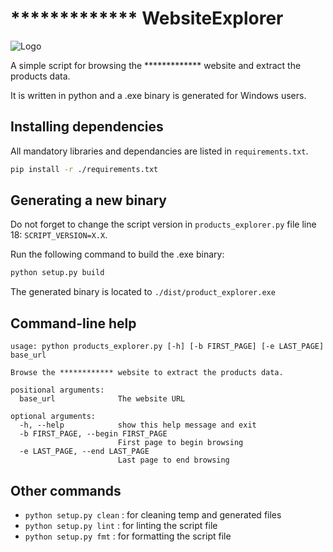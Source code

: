 # ************* WebsiteExplorer
![Logo](app.ico)

A simple script for browsing the ************* website and extract the products data.

It is written in python and a .exe binary is generated for Windows users.

## Installing dependencies
All mandatory libraries and dependancies are listed in `requirements.txt`.
```bash
pip install -r ./requirements.txt
```

## Generating a new binary
Do not forget to change the script version in `products_explorer.py` file line 18: `SCRIPT_VERSION=X.X`.

Run the following command to build the .exe binary:
```bash
python setup.py build
```
The generated binary is located to `./dist/product_explorer.exe`

## Command-line help
```
usage: python products_explorer.py [-h] [-b FIRST_PAGE] [-e LAST_PAGE] base_url

Browse the ************ website to extract the products data.

positional arguments:
  base_url              The website URL

optional arguments:
  -h, --help            show this help message and exit
  -b FIRST_PAGE, --begin FIRST_PAGE
                        First page to begin browsing
  -e LAST_PAGE, --end LAST_PAGE
                        Last page to end browsing
```

## Other commands
* `python setup.py clean` : for cleaning temp and generated files
* `python setup.py lint` : for linting the script file
* `python setup.py fmt` : for formatting the script file
